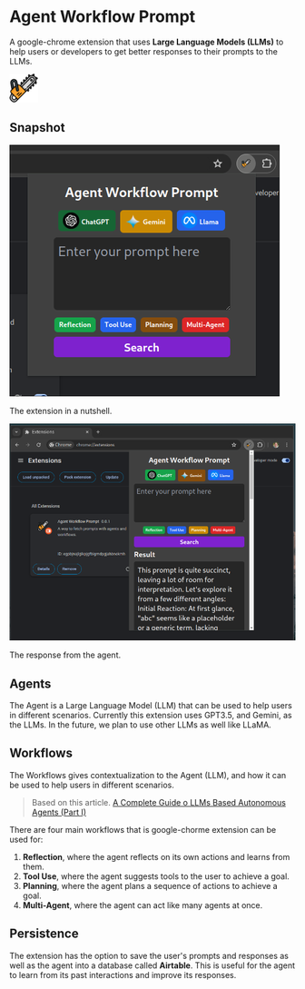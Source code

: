 # Agent Workflow Prompt
A google-chrome extension that uses **Large Language Models (LLMs)** to help users or developers to get better responses to their prompts to the LLMs.

[<img src="/public/chainsaw.png" alt="chainsaw" width="50"/>](/public/chainsaw.png)


## Snapshot
![Prompt](/public/prompt.png)

The extension in a nutshell.

![Response](/public/response.png)

The response from the agent.


## Agents
The Agent is a Large Language Model (LLM) that can be used to help users in different scenarios. Currently this extension uses GPT3.5, and Gemini, as the LLMs. In the future, we plan to use other LLMs as well like LLaMA. 

## Workflows
The Workflows gives contextualization to the Agent (LLM), and how it can be used to help users in different scenarios.

> Based on this article. [A Complete Guide o LLMs Based Autonomous Agents (Part I)](https://medium.com/the-modern-scientist/a-complete-guide-to-llms-based-autonomous-agents-part-i-69515c016792)

There are four main workflows that is google-chorme extension can be used for:
1. **Reflection**, where the agent reflects on its own actions and learns from them.
2. **Tool Use**, where the agent suggests tools to the user to achieve a goal.
3. **Planning**, where the agent plans a sequence of actions to achieve a goal.
4. **Multi-Agent**, where the agent can act like many agents at once.

## Persistence
The extension has the option to save the user's prompts and responses as well as
the agent into a database called **Airtable**. This is useful for the agent to learn from its past interactions and improve its responses.

